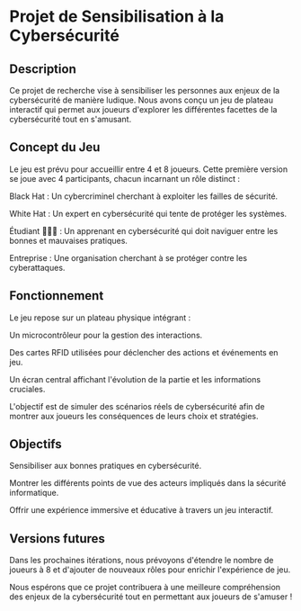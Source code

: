 # Projet de Sensibilisation à la Cybersécurité

## Description

Ce projet de recherche vise à sensibiliser les personnes aux enjeux de la cybersécurité de manière ludique. Nous avons conçu un jeu de plateau interactif qui permet aux joueurs d'explorer les différentes facettes de la cybersécurité tout en s'amusant.

## Concept du Jeu

Le jeu est prévu pour accueillir entre 4 et 8 joueurs. Cette première version se joue avec 4 participants, chacun incarnant un rôle distinct :

Black Hat : Un cybercriminel cherchant à exploiter les failles de sécurité.

White Hat : Un expert en cybersécurité qui tente de protéger les systèmes.

Étudiant 👩🏻‍💻 : Un apprenant en cybersécurité qui doit naviguer entre les bonnes et mauvaises pratiques.

Entreprise : Une organisation cherchant à se protéger contre les cyberattaques.

## Fonctionnement

Le jeu repose sur un plateau physique intégrant :

Un microcontrôleur pour la gestion des interactions.

Des cartes RFID utilisées pour déclencher des actions et événements en jeu.

Un écran central affichant l'évolution de la partie et les informations cruciales.

L'objectif est de simuler des scénarios réels de cybersécurité afin de montrer aux joueurs les conséquences de leurs choix et stratégies.

## Objectifs

Sensibiliser aux bonnes pratiques en cybersécurité.

Montrer les différents points de vue des acteurs impliqués dans la sécurité informatique.

Offrir une expérience immersive et éducative à travers un jeu interactif.

## Versions futures

Dans les prochaines itérations, nous prévoyons d'étendre le nombre de joueurs à 8 et d'ajouter de nouveaux rôles pour enrichir l'expérience de jeu.

Nous espérons que ce projet contribuera à une meilleure compréhension des enjeux de la cybersécurité tout en permettant aux joueurs de s'amuser !

